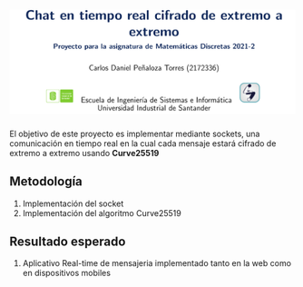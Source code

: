 
# ![logo][]

El objetivo de este proyecto es implementar mediante sockets, una comunicación en tiempo real en la cual cada mensaje estará cifrado de extremo a extremo usando **Curve25519** 

## Metodología 

1. Implementación del socket
2. Implementación del algoritmo Curve25519

## Resultado esperado

1. Aplicativo Real-time de mensajeria implementado tanto en la web como en dispositivos mobiles

[logo]: https://github.com/Pholluxion/Proyecto-Matematicas-Discretas-2021-2-UIS/blob/main/assets/new_banner.png
[curve25519]:https://upload.wikimedia.org/wikipedia/commons/thumb/e/e8/Montgomery_curve1.svg/300px-Montgomery_curve1.svg.png

